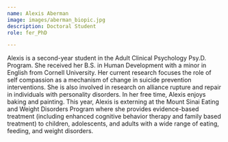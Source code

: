 ```yaml
---
name: Alexis Aberman
image: images/aberman_biopic.jpg
description: Doctoral Student
role: fer_PhD

---
```

Alexis is a second-year student in the Adult Clinical Psychology Psy.D. Program. She received her B.S. in Human Development with a minor in English from Cornell University. Her current research focuses the role of self compassion as a mechanism of change in suicide prevention interventions. She is also involved in research on alliance rupture and repair in individuals with personality disorders. In her free time, Alexis enjoys baking and painting. This year, Alexis is externing at the Mount Sinai Eating and Weight Disorders Program where she provides evidence-based treatment (including enhanced cognitive behavior therapy and family based treatment) to children, adolescents, and adults with a wide range of eating, feeding, and weight disorders.


